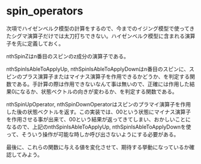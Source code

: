 # spin_operators

次項でハイゼンベルク模型の計算をするので、今までのイジング模型で使ってきたシグマ演算子だけでは太刀打ちできない。ハイゼンベルク模型に含まれる演算子を先に定義しておく。

nthSpinZはn番目のスピンのz成分の演算子である。

nthSpinIsAbleToApplyUp, nthSpinIsAbleToApplyDownはn番目のスピンに、スピンのプラス演算子またはマイナス演算子を作用できるかどうか、を判定する関数である。手計算の際は作用できないなんて事は無いので、正確には作用した結果0になるか、状態ベクトルの向きが変わるか、を判定する関数である。

nthSpinUpOperator, nthSpinDownOperatorはスピンのプラマイ演算子を作用した後の状態ベクトルを返す。この実装では、00という状態にマイナス演算子を作用させる事が出来て、00という結果が返ってきてしまい、おかしいことになるので、上記のnthSpinIsAbleToApplyUp, nthSpinIsAbleToApplyDownを使って、そういう操作が可能な時しか呼び出さないようにする必要がある。

最後に、これらの関数に与える値を変化させて、期待する挙動になっているか確認してみよう。
